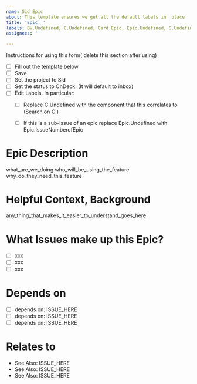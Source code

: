 ```yaml
---
name: Sid Epic
about: This template ensures we get all the default labels in  place
title: 'Epic: '
labels: BV.Undefined, C.Undefined, Card.Epic, Epic.Undefined, S.Undefined, SP.Undefined
assignees: ''

---
```


Instructions for using this form( delete this section after using)
- [ ] Fill out the template below.
- [ ] Save
- [ ] Set the project to Sid
- [ ] Set the status to OnDeck. (It will default to inbox) 
- [ ] Edit Labels. In particular:
  - [ ] Replace C.Undefined with the component that this correlates to (Search on C.)
  - [ ] If this is a sub-issue of an epic replace Epic.Undefined with Epic.IssueNumberofEpic


# Epic Description

what_are_we_doing
who_will_be_using_the_feature
why_do_they_need_this_feature

# Helpful Context, Background

any_thing_that_makes_it_easier_to_understand_goes_here

# What Issues make up this Epic?
- [ ] xxx
- [ ] xxx
- [ ] xxx

# Depends on
- [ ] depends on: ISSUE_HERE
- [ ] depends on: ISSUE_HERE
- [ ] depends on: ISSUE_HERE

# Relates to
- See Also: ISSUE_HERE
- See Also: ISSUE_HERE
- See Also: ISSUE_HERE
